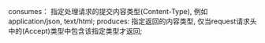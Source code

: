 

consumes： 指定处理请求的提交内容类型(Content-Type), 例如application/json, text/html;
produces: 指定返回的内容类型, 仅当request请求头中的(Accept)类型中包含该指定类型才返回;
